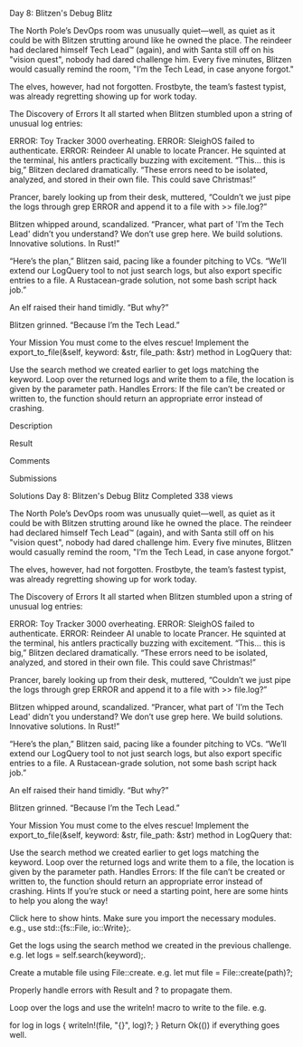 Day 8: Blitzen's Debug Blitz

The North Pole’s DevOps room was unusually quiet—well, as quiet as it could be with Blitzen strutting around like he owned the place. The reindeer had declared himself Tech Lead™ (again), and with Santa still off on his "vision quest", nobody had dared challenge him. Every five minutes, Blitzen would casually remind the room, "I’m the Tech Lead, in case anyone forgot."

The elves, however, had not forgotten. Frostbyte, the team’s fastest typist, was already regretting showing up for work today.

The Discovery of Errors
It all started when Blitzen stumbled upon a string of unusual log entries:

ERROR: Toy Tracker 3000 overheating.
ERROR: SleighOS failed to authenticate.
ERROR: Reindeer AI unable to locate Prancer.
He squinted at the terminal, his antlers practically buzzing with excitement. “This… this is big,” Blitzen declared dramatically. “These errors need to be isolated, analyzed, and stored in their own file. This could save Christmas!”

Prancer, barely looking up from their desk, muttered, “Couldn’t we just pipe the logs through grep ERROR and append it to a file with >> file.log?”

Blitzen whipped around, scandalized. “Prancer, what part of 'I’m the Tech Lead' didn’t you understand? We don’t use grep here. We build solutions. Innovative solutions. In Rust!”

“Here’s the plan,” Blitzen said, pacing like a founder pitching to VCs. “We’ll extend our LogQuery tool to not just search logs, but also export specific entries to a file. A Rustacean-grade solution, not some bash script hack job.”

An elf raised their hand timidly. “But why?”

Blitzen grinned. “Because I’m the Tech Lead.”

Your Mission
You must come to the elves rescue! Implement the export_to_file(&self, keyword: &str, file_path: &str) method in LogQuery that:

Use the search method we created earlier to get logs matching the keyword.
Loop over the returned logs and write them to a file, the location is given by the parameter path.
Handles Errors: If the file can’t be created or written to, the function should return an appropriate error instead of crashing.

Description

Result

Comments

Submissions

Solutions
Day 8: Blitzen's Debug Blitz
Completed
338 views

The North Pole’s DevOps room was unusually quiet—well, as quiet as it could be with Blitzen strutting around like he owned the place. The reindeer had declared himself Tech Lead™ (again), and with Santa still off on his "vision quest", nobody had dared challenge him. Every five minutes, Blitzen would casually remind the room, "I’m the Tech Lead, in case anyone forgot."

The elves, however, had not forgotten. Frostbyte, the team’s fastest typist, was already regretting showing up for work today.

The Discovery of Errors
It all started when Blitzen stumbled upon a string of unusual log entries:

ERROR: Toy Tracker 3000 overheating.
ERROR: SleighOS failed to authenticate.
ERROR: Reindeer AI unable to locate Prancer.
He squinted at the terminal, his antlers practically buzzing with excitement. “This… this is big,” Blitzen declared dramatically. “These errors need to be isolated, analyzed, and stored in their own file. This could save Christmas!”

Prancer, barely looking up from their desk, muttered, “Couldn’t we just pipe the logs through grep ERROR and append it to a file with >> file.log?”

Blitzen whipped around, scandalized. “Prancer, what part of 'I’m the Tech Lead' didn’t you understand? We don’t use grep here. We build solutions. Innovative solutions. In Rust!”

“Here’s the plan,” Blitzen said, pacing like a founder pitching to VCs. “We’ll extend our LogQuery tool to not just search logs, but also export specific entries to a file. A Rustacean-grade solution, not some bash script hack job.”

An elf raised their hand timidly. “But why?”

Blitzen grinned. “Because I’m the Tech Lead.”

Your Mission
You must come to the elves rescue! Implement the export_to_file(&self, keyword: &str, file_path: &str) method in LogQuery that:

Use the search method we created earlier to get logs matching the keyword.
Loop over the returned logs and write them to a file, the location is given by the parameter path.
Handles Errors: If the file can’t be created or written to, the function should return an appropriate error instead of crashing.
Hints
If you’re stuck or need a starting point, here are some hints to help you along the way!

Click here to show hints.
Make sure you import the necessary modules. e.g., use std::{fs::File, io::Write};.

Get the logs using the search method we created in the previous challenge. e.g. let logs = self.search(keyword);.

Create a mutable file using File::create. e.g. let mut file = File::create(path)?;

Properly handle errors with Result and ? to propagate them.

Loop over the logs and use the writeln! macro to write to the file. e.g.

for log in logs {
    writeln!(file, "{}", log)?;
}
Return Ok(()) if everything goes well.
